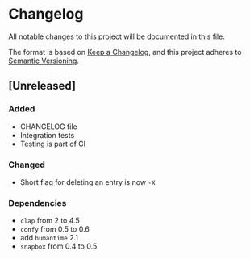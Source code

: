 # Changelog

All notable changes to this project will be documented in this file.

The format is based on [Keep a Changelog](https://keepachangelog.com/en/1.0.0/),
and this project adheres to [Semantic Versioning](https://semver.org/spec/v2.0.0.html).

## [Unreleased]

### Added

- CHANGELOG file
- Integration tests
- Testing is part of CI

### Changed

- Short flag for deleting an entry is now `-X`

### Dependencies

- `clap` from 2 to 4.5
- `confy` from 0.5 to 0.6
- add `humantime` 2.1
- `snapbox` from 0.4 to 0.5